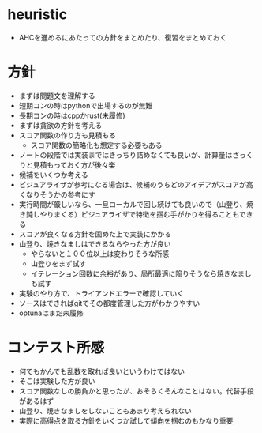 # heuristic
- AHCを進めるにあたっての方針をまとめたり、復習をまとめておく

# 方針
- まずは問題文を理解する
- 短期コンの時はpythonで出場するのが無難
- 長期コンの時はcppかrust(未履修)
- まずは貪欲の方針を考える
- スコア関数の作り方も見積もる
    - スコア関数の簡略化も想定する必要もある
- ノートの段階では実装まではきっちり詰めなくても良いが、計算量はざっくりと見積もっておく方が後々楽
- 候補をいくつか考える
- ビジュアライザが参考になる場合は、候補のうちどのアイデアがスコアが高くなりそうかの参考にす
- 実行時間が厳しいなら、一旦ローカルで回し続けても良いので（山登り、焼き鈍しやりまくる）ビジュアライザで特徴を掴む手がかりを得ることもできる
- スコアが良くなる方針を固めた上で実装にかかる
- 山登り、焼きなましはできるならやった方が良い
    - やらないと１００位以上は変わりそうな所感
    - 山登りをまず試す
    - イテレーション回数に余裕があり、局所最適に陥りそうなら焼きなましも試す
- 実験のやり方で、トライアンドエラーで確認していく
- ソースはできればgitでその都度管理した方がわかりやすい
- optunaはまだ未履修


# コンテスト所感
- 何でもかんでも乱数を取れば良いというわけではない
- そこは実験した方が良い
- スコア関数なしの勝負かと思ったが、おそらくそんなことはない。代替手段があるはず
- 山登り、焼きなましをしないこともあまり考えられない
- 実際に高得点を取る方針をいくつか試して傾向を掴むのもかなり重要